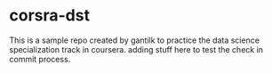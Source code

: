 # corsra-dst
This is a sample repo created by gantilk to practice the data science specialization track in coursera.
adding stuff here to test the check in commit process.
